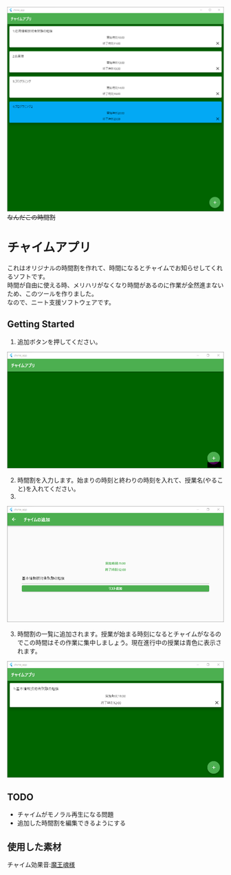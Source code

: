 ![0](README_imgs/0.png)
~~なんだこの時間割~~
# チャイムアプリ

これはオリジナルの時間割を作れて、時間になるとチャイムでお知らせしてくれるソフトです。   
時間が自由に使える時、メリハリがなくなり時間があるのに作業が全然進まないため、このツールを作りました。     
なので、ニート支援ソフトウェアです。

## Getting Started
1. 追加ボタンを押してください。

![1](README_imgs/1.png)

2. 時間割を入力します。始まりの時刻と終わりの時刻を入れて、授業名(やること)を入れてください。
3. 
![2](README_imgs/2.png)

3. 時間割の一覧に追加されます。授業が始まる時刻になるとチャイムがなるのでこの時間はその作業に集中しましょう。現在進行中の授業は青色に表示されます。

![3](README_imgs/3.png)

## TODO
* チャイムがモノラル再生になる問題
* 追加した時間割を編集できるようにする


## 使用した素材
チャイム効果音:[魔王魂様](https://maou.audio)
